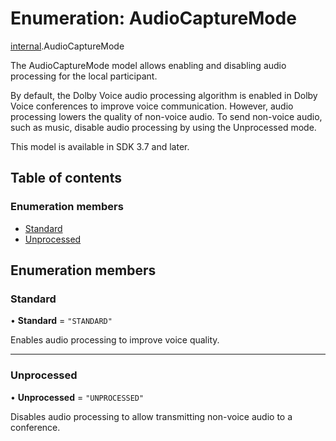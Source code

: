# Enumeration: AudioCaptureMode

[internal](../modules/internal.md).AudioCaptureMode

The AudioCaptureMode model allows enabling and disabling audio processing for the local participant.

By default, the Dolby Voice audio processing algorithm is enabled in Dolby Voice conferences to improve voice communication. However, audio processing lowers the quality of non-voice audio. To send non-voice audio, such as music, disable audio processing by using the Unprocessed mode.

This model is available in SDK 3.7 and later.

## Table of contents

### Enumeration members

- [Standard](internal.AudioCaptureMode.md#standard)
- [Unprocessed](internal.AudioCaptureMode.md#unprocessed)

## Enumeration members

### Standard

• **Standard** = `"STANDARD"`

Enables audio processing to improve voice quality.

___

### Unprocessed

• **Unprocessed** = `"UNPROCESSED"`

Disables audio processing to allow transmitting non-voice audio to a conference.

